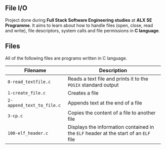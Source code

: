File I/O
---
Project done during **Full Stack Software Engineering studies** at **ALX SE Programme**. It aims to learn about how to handle files (open, close, read and write), file descriptors, system calls and file permissions in **C language**.

Files
---
All of the following files are programs written in C language.

Filename                   |            Description
---------------------------|-----------------------------
`0-read_textfile.c`        | Reads a text file and prints it to the `POSIX` standard output
`1-create_file.c`          | Creates a file
`2-append_text_to_file.c`  | Appends text at the end of a file
`3-cp.c`                   | Copies the content of a file to another file
`100-elf_header.c`         | Displays the information contained in the `ELF` header at the start of an `ELF` file
